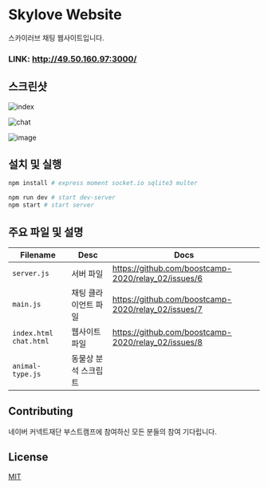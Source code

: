 # Skylove Website

스카이러브 채팅 웹사이트입니다.

### LINK: http://49.50.160.97:3000/

## 스크린샷

![index](https://user-images.githubusercontent.com/53181778/90337149-9498c480-e01b-11ea-83f6-12fdf9b495d7.png)
<br>

![chat](https://user-images.githubusercontent.com/53181778/90337134-792db980-e01b-11ea-9289-b3d4fb4ee103.png)
<br>

![image](https://user-images.githubusercontent.com/53181778/90338585-a2ebde00-e025-11ea-9f08-dc3b806f8c60.png)<br>

## 설치 및 실행

```bash
npm install # express moment socket.io sqlite3 multer

npm run dev # start dev-server
npm start # start server
```

## 주요 파일 및 설명

|Filename|Desc|Docs|
|--|--|--|
|`server.js`|서버 파일| https://github.com/boostcamp-2020/relay_02/issues/6|
|`main.js`|채팅 클라이언트 파일|https://github.com/boostcamp-2020/relay_02/issues/7|
|`index.html` `chat.html` | 웹사이트 파일 |https://github.com/boostcamp-2020/relay_02/issues/8|
|`animal-type.js`|동물상 분석 스크립트||



## Contributing
네이버 커넥트재단 부스트캠프에 참여하신 모든 분들의 참여 기다립니다.



## License
[MIT](https://choosealicense.com/licenses/mit/)
